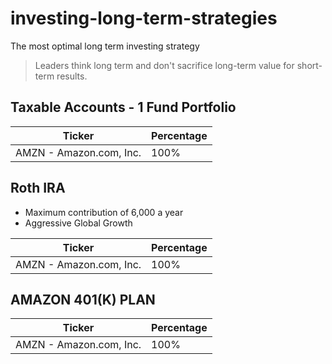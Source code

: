 # investing-long-term-strategies
The most optimal long term investing strategy 
> Leaders think long term and don't sacrifice long-term value for short-term results.

## Taxable Accounts - 1 Fund Portfolio 
| Ticker      | Percentage  |
| ----------- | ----------- |
| AMZN - Amazon.com, Inc.| 100% |


## Roth IRA
- Maximum contribution of 6,000 a year 
- Aggressive Global Growth 

| Ticker      | Percentage  |
| ----------- | ----------- |
| AMZN - Amazon.com, Inc.| 100% |

## AMAZON 401(K) PLAN 
| Ticker      | Percentage  |
| ----------- | ----------- |
| AMZN - Amazon.com, Inc.| 100% |


